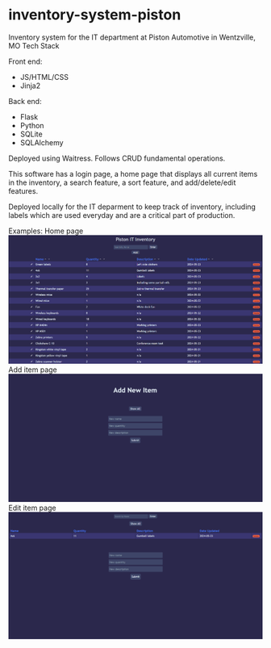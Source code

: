 # inventory-system-piston
Inventory system for the IT department at Piston Automotive in Wentzville, MO
Tech Stack

Front end:
- JS/HTML/CSS
- Jinja2
  
Back end:
- Flask
- Python
- SQLite
- SQLAlchemy

Deployed using Waitress. Follows CRUD fundamental operations.


This software has a login page, a home page that displays all current items in the inventory, a search feature, a sort feature, and add/delete/edit features.

Deployed locally for the IT deparment to keep track of inventory, including labels which are used everyday and are a critical part of production.

Examples:
Home page
![Home page](src/static/home_snip.png)
Add item page
![Add page](src/static/add_snip.png)
Edit item page
![Edit page](src/static/edit_snip.png)

